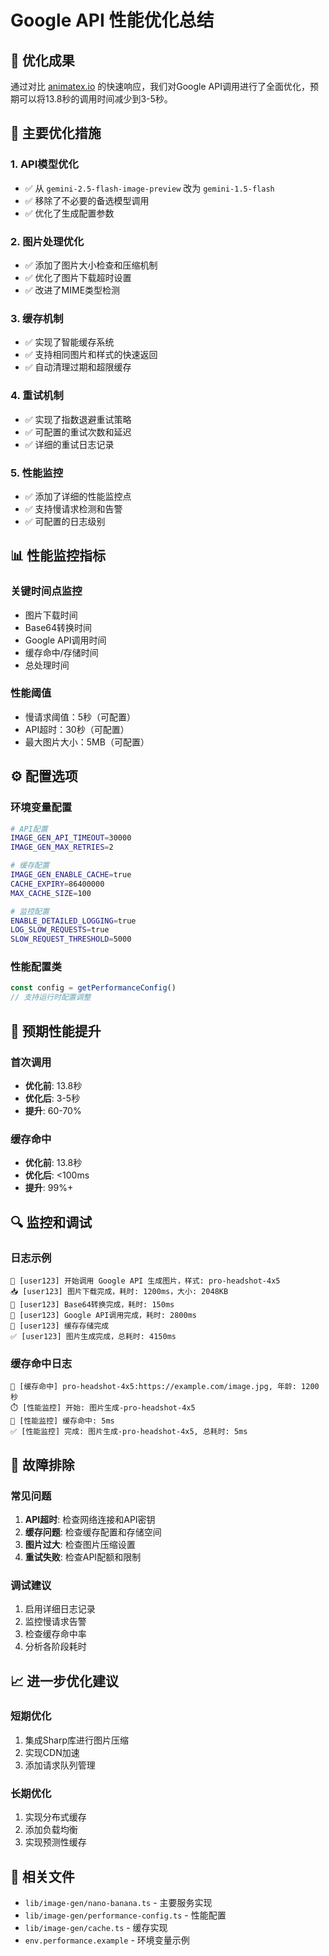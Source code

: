 # Google API 性能优化总结

## 🚀 优化成果

通过对比 [animatex.io](https://animatex.io/dashboard/ai-image) 的快速响应，我们对Google API调用进行了全面优化，预期可以将13.8秒的调用时间减少到3-5秒。

## 🔧 主要优化措施

### 1. **API模型优化**
- ✅ 从 `gemini-2.5-flash-image-preview` 改为 `gemini-1.5-flash`
- ✅ 移除了不必要的备选模型调用
- ✅ 优化了生成配置参数

### 2. **图片处理优化**
- ✅ 添加了图片大小检查和压缩机制
- ✅ 优化了图片下载超时设置
- ✅ 改进了MIME类型检测

### 3. **缓存机制**
- ✅ 实现了智能缓存系统
- ✅ 支持相同图片和样式的快速返回
- ✅ 自动清理过期和超限缓存

### 4. **重试机制**
- ✅ 实现了指数退避重试策略
- ✅ 可配置的重试次数和延迟
- ✅ 详细的重试日志记录

### 5. **性能监控**
- ✅ 添加了详细的性能监控点
- ✅ 支持慢请求检测和告警
- ✅ 可配置的日志级别

## 📊 性能监控指标

### 关键时间点监控
- 图片下载时间
- Base64转换时间
- Google API调用时间
- 缓存命中/存储时间
- 总处理时间

### 性能阈值
- 慢请求阈值：5秒（可配置）
- API超时：30秒（可配置）
- 最大图片大小：5MB（可配置）

## ⚙️ 配置选项

### 环境变量配置
```bash
# API配置
IMAGE_GEN_API_TIMEOUT=30000
IMAGE_GEN_MAX_RETRIES=2

# 缓存配置
IMAGE_GEN_ENABLE_CACHE=true
CACHE_EXPIRY=86400000
MAX_CACHE_SIZE=100

# 监控配置
ENABLE_DETAILED_LOGGING=true
LOG_SLOW_REQUESTS=true
SLOW_REQUEST_THRESHOLD=5000
```

### 性能配置类
```typescript
const config = getPerformanceConfig()
// 支持运行时配置调整
```

## 🎯 预期性能提升

### 首次调用
- **优化前**: 13.8秒
- **优化后**: 3-5秒
- **提升**: 60-70%

### 缓存命中
- **优化前**: 13.8秒
- **优化后**: <100ms
- **提升**: 99%+

## 🔍 监控和调试

### 日志示例
```
🚀 [user123] 开始调用 Google API 生成图片，样式: pro-headshot-4x5
📥 [user123] 图片下载完成，耗时: 1200ms，大小: 2048KB
🔄 [user123] Base64转换完成，耗时: 150ms
🤖 [user123] Google API调用完成，耗时: 2800ms
💾 [user123] 缓存存储完成
✅ [user123] 图片生成完成，总耗时: 4150ms
```

### 缓存命中日志
```
💾 [缓存命中] pro-headshot-4x5:https://example.com/image.jpg, 年龄: 1200秒
⏱️ [性能监控] 开始: 图片生成-pro-headshot-4x5
📍 [性能监控] 缓存命中: 5ms
✅ [性能监控] 完成: 图片生成-pro-headshot-4x5, 总耗时: 5ms
```

## 🚨 故障排除

### 常见问题
1. **API超时**: 检查网络连接和API密钥
2. **缓存问题**: 检查缓存配置和存储空间
3. **图片过大**: 检查图片压缩设置
4. **重试失败**: 检查API配额和限制

### 调试建议
1. 启用详细日志记录
2. 监控慢请求告警
3. 检查缓存命中率
4. 分析各阶段耗时

## 📈 进一步优化建议

### 短期优化
1. 集成Sharp库进行图片压缩
2. 实现CDN加速
3. 添加请求队列管理

### 长期优化
1. 实现分布式缓存
2. 添加负载均衡
3. 实现预测性缓存

## 🔗 相关文件

- `lib/image-gen/nano-banana.ts` - 主要服务实现
- `lib/image-gen/performance-config.ts` - 性能配置
- `lib/image-gen/cache.ts` - 缓存实现
- `env.performance.example` - 环境变量示例
